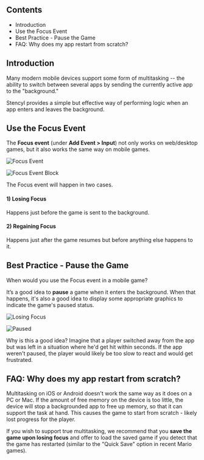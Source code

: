 ## Contents

* Introduction
* Use the Focus Event
* Best Practice - Pause the Game
* FAQ: Why does my app restart from scratch?
 

## Introduction

Many modern mobile devices support some form of multitasking -- the ability to switch between several apps by sending the currently active app to the "background."

Stencyl provides a simple but effective way of performing logic when an app enters and leaves the background.


## Use the Focus Event

The **Focus event** (under **Add Event > Input**) not only works on web/desktop games, but it also works the same way on mobile games. 

![Focus Event](http://static.stencyl.com/help/images/multitasking-2.png)

![Focus Event Block](http://static.stencyl.com/help/images/multitasking-3.png)

The Focus event will happen in two cases.

#### 1) Losing Focus
Happens just before the game is sent to the background.

#### 2) Regaining Focus
Happens just after the game resumes but before anything else happens to it.


## Best Practice - Pause the Game

When would you use the Focus event in a mobile game?

It’s a good idea to **pause** a game when it enters the background. When that happens, it's also a good idea to display some appropriate graphics to indicate the game's paused status.

![Losing Focus](http://static.stencyl.com/help/images/multitasking-4.png)

![Paused](http://static.stencyl.com/help/images/multitasking-5.png)

Why is this a good idea? Imagine that a player switched away from the app but was left in a situation where he'd get hit within seconds. If the app weren't paused, the player would likely be too slow to react and would get frustrated.


## FAQ: Why does my app restart from scratch?

Multitasking on iOS or Android doesn't work the same way as it does on a PC or Mac. If the amount of free memory on the device is too little, the device will stop a backgrounded app to free up memory, so that it can support the task at hand. This causes the game to start from scratch - likely lost progress for the player.

If you wish to support true multitasking, we recommend that you **save the game upon losing focus** and offer to load the saved game if you detect that the game has restarted (similar to the "Quick Save" option in recent Mario games).
